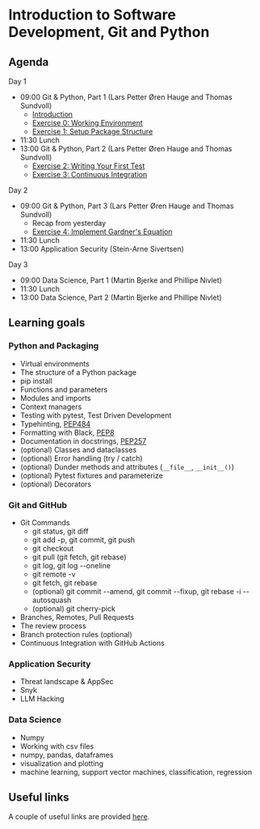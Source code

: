 # Introduction to Software Development, Git and Python

## Agenda

Day 1

- 09:00 Git & Python, Part 1 (Lars Petter Øren Hauge and Thomas Sundvoll)
  - [Introduction](course_documentation/introduction.md)
  - [Exercise 0: Working Environment](course_documentation/exercises/0_working_environment.md)
  - [Exercise 1: Setup Package Structure](course_documentation/exercises/1_setup_package_structure.md)
- 11:30 Lunch
- 13:00 Git & Python, Part 2 (Lars Petter Øren Hauge and Thomas Sundvoll)
  - [Exercise 2: Writing Your First Test](course_documentation/exercises/2_writing_you_first_test.md)
  - [Exercise 3: Continuous Integration](course_documentation/exercises/3_continuous_integration.md)

Day 2

- 09:00 Git & Python, Part 3 (Lars Petter Øren Hauge and Thomas Sundvoll)
  - Recap from yesterday
  - [Exercise 4: Implement Gardner's Equation](course_documentation/exercises/4_implement_gardners_equation.md)
- 11:30 Lunch
- 13:00 Application Security (Stein-Arne Sivertsen)

Day 3

- 09:00 Data Science, Part 1 (Martin Bjerke and Phillipe Nivlet)
- 11:30 Lunch
- 13:00 Data Science, Part 2 (Martin Bjerke and Phillipe Nivlet)

## Learning goals

### Python and Packaging

- Virtual environments
- The structure of a Python package
- pip install
- Functions and parameters
- Modules and imports
- Context managers
- Testing with pytest, Test Driven Development
- Typehinting, [PEP484](https://peps.python.org/pep-0484/)
- Formatting with Black, [PEP8](https://peps.python.org/pep-0008/)
- Documentation in docstrings, [PEP257](https://peps.python.org/pep-0257/)
- (optional) Classes and dataclasses
- (optional) Error handling (try / catch)
- (optional) Dunder methods and attributes (`__file__`, `__init__()`)
- (optional) Pytest fixtures and parameterize
- (optional) Decorators

### Git and GitHub

- Git Commands
  - git status, git diff
  - git add -p, git commit, git push
  - git checkout
  - git pull (git fetch, git rebase)
  - git log, git log --oneline
  - git remote -v
  - git fetch, git rebase
  - (optional) git commit --amend, git commit --fixup, git rebase -i --autosquash
  - (optional) git cherry-pick
- Branches, Remotes, Pull Requests
- The review process
- Branch protection rules (optional)
- Continuous Integration with GitHub Actions

### Application Security

- Threat landscape & AppSec
- Snyk
- LLM Hacking

### Data Science

- Numpy
- Working with csv files
- numpy, pandas, dataframes
- visualization and plotting
- machine learning, support vector machines, classification, regression

## Useful links

A couple of useful links are provided [here](course_documentation/useful_links.md).

